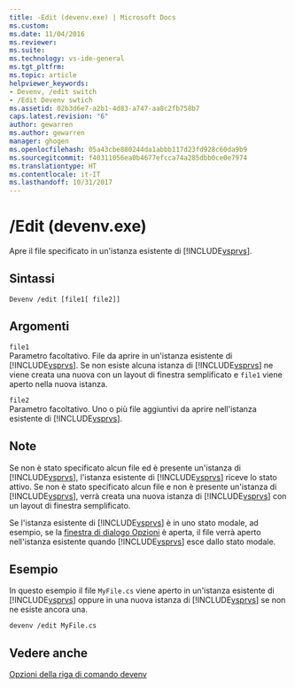 ```yaml
---
title: -Edit (devenv.exe) | Microsoft Docs
ms.custom: 
ms.date: 11/04/2016
ms.reviewer: 
ms.suite: 
ms.technology: vs-ide-general
ms.tgt_pltfrm: 
ms.topic: article
helpviewer_keywords:
- Devenv, /edit switch
- /Edit Devenv swtich
ms.assetid: 02b3d6e7-a2b1-4d83-a747-aa8c2fb758b7
caps.latest.revision: "6"
author: gewarren
ms.author: gewarren
manager: ghogen
ms.openlocfilehash: 05a43cbe880244da1abbb117d23fd928c60da9b9
ms.sourcegitcommit: f40311056ea0b4677efcca74a285dbb0ce0e7974
ms.translationtype: HT
ms.contentlocale: it-IT
ms.lasthandoff: 10/31/2017
---
```

# <a name="edit-devenvexe"></a>/Edit (devenv.exe)
Apre il file specificato in un'istanza esistente di [!INCLUDE[vsprvs](../../code-quality/includes/vsprvs_md.md)].  
  
## <a name="syntax"></a>Sintassi  
  
```  
Devenv /edit [file1[ file2]]  
```  
  
## <a name="arguments"></a>Argomenti  
 `file1`  
 Parametro facoltativo. File da aprire in un'istanza esistente di [!INCLUDE[vsprvs](../../code-quality/includes/vsprvs_md.md)]. Se non esiste alcuna istanza di [!INCLUDE[vsprvs](../../code-quality/includes/vsprvs_md.md)] ne viene creata una nuova con un layout di finestra semplificato e `file1` viene aperto nella nuova istanza.  
  
 `file2`  
 Parametro facoltativo. Uno o più file aggiuntivi da aprire nell'istanza esistente di [!INCLUDE[vsprvs](../../code-quality/includes/vsprvs_md.md)].  
  
## <a name="remarks"></a>Note  
 Se non è stato specificato alcun file ed è presente un'istanza di [!INCLUDE[vsprvs](../../code-quality/includes/vsprvs_md.md)], l'istanza esistente di [!INCLUDE[vsprvs](../../code-quality/includes/vsprvs_md.md)] riceve lo stato attivo. Se non è stato specificato alcun file e non è presente un'istanza di [!INCLUDE[vsprvs](../../code-quality/includes/vsprvs_md.md)], verrà creata una nuova istanza di [!INCLUDE[vsprvs](../../code-quality/includes/vsprvs_md.md)] con un layout di finestra semplificato.  
  
 Se l'istanza esistente di [!INCLUDE[vsprvs](../../code-quality/includes/vsprvs_md.md)] è in uno stato modale, ad esempio, se la [finestra di dialogo Opzioni](../../ide/reference/options-dialog-box-visual-studio.md) è aperta, il file verrà aperto nell'istanza esistente quando [!INCLUDE[vsprvs](../../code-quality/includes/vsprvs_md.md)] esce dallo stato modale.  
  
## <a name="example"></a>Esempio  
 In questo esempio il file `MyFile.cs` viene aperto in un'istanza esistente di [!INCLUDE[vsprvs](../../code-quality/includes/vsprvs_md.md)] oppure in una nuova istanza di [!INCLUDE[vsprvs](../../code-quality/includes/vsprvs_md.md)] se non ne esiste ancora una.  
  
```  
devenv /edit MyFile.cs  
```  
  
## <a name="see-also"></a>Vedere anche  
 [Opzioni della riga di comando devenv](../../ide/reference/devenv-command-line-switches.md)